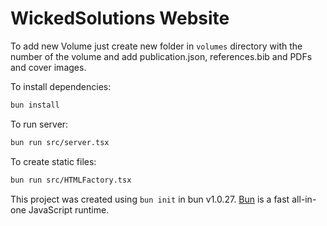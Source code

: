 # WickedSolutions Website

To add new Volume just create new folder in `volumes` directory with the number of the volume and add publication.json, references.bib and PDFs and cover images.

To install dependencies:

```bash
bun install
```

To run server:

```bash
bun run src/server.tsx
```

To create static files:

```bash
bun run src/HTMLFactory.tsx 
```

This project was created using `bun init` in bun v1.0.27. [Bun](https://bun.sh) is a fast all-in-one JavaScript runtime.

